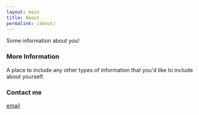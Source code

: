 ```yaml
---
layout: main
title: About
permalink: /about/
---
```


Some information about you!

### More Information

A place to include any other types of information that you'd like to include about yourself.

### Contact me

[email](mailto:mail+git@tobitti.net)
